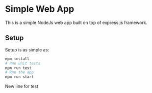 # Simple Web App

This is a simple NodeJs web app built on top of express.js framework.


## Setup

Setup is as simple as:

```bash
npm install
# Run unit tests
npm run test
# Run the app
npm run start
```
New line for test
